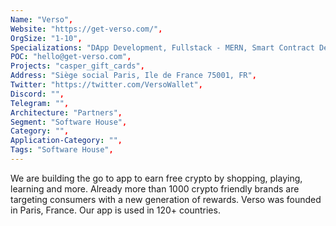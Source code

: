 ```yaml
---
Name: "Verso",
Website: "https://get-verso.com/", 
OrgSize: "1-10",
Specializations: "DApp Development, Fullstack - MERN, Smart Contract Development",
POC: "hello@get-verso.com",
Projects: "casper_gift_cards",
Address: "Siège social Paris, Ile de France 75001, FR",
Twitter: "https://twitter.com/VersoWallet", 
Discord: "",
Telegram: "",
Architecture: "Partners",
Segment: "Software House",
Category: "",
Application-Category: "",
Tags: "Software House",
---
```

<!--lang:en--> 
We are building the go to app to earn free crypto by shopping, playing, learning and more. 
Already more than 1000 crypto friendly brands are targeting consumers with a new generation of rewards. Verso was founded in Paris, France. Our app is used in 120+ countries.
<!--lang:es--]
<!--lang:de--]
<!--lang:fr--]
<!--lang:pl--]
<!--lang:uk--]
[!--lang:*--> 